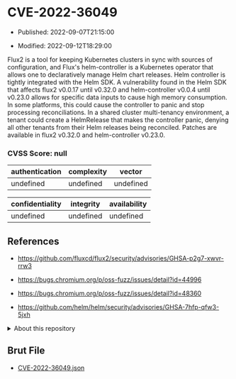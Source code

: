 # CVE-2022-36049

- Published: 2022-09-07T21:15:00

- Modified: 2022-09-12T18:29:00

Flux2 is a tool for keeping Kubernetes clusters in sync with sources of configuration, and Flux's helm-controller is a Kubernetes operator that allows one to declaratively manage Helm chart releases. Helm controller is tightly integrated with the Helm SDK. A vulnerability found in the Helm SDK that affects flux2 v0.0.17 until v0.32.0 and helm-controller v0.0.4 until v0.23.0 allows for specific data inputs to cause high memory consumption. In some platforms, this could cause the controller to panic and stop processing reconciliations. In a shared cluster multi-tenancy environment, a tenant could create a HelmRelease that makes the controller panic, denying all other tenants from their Helm releases being reconciled. Patches are available in flux2 v0.32.0 and helm-controller v0.23.0.

### CVSS Score: **null**

| authentication | complexity | vector |
| --- | --- | --- |
| undefined | undefined | undefined |

| confidentiality | integrity | availability |
| --- | --- | --- |
| undefined | undefined | undefined |

## References

* https://github.com/fluxcd/flux2/security/advisories/GHSA-p2g7-xwvr-rrw3

* https://bugs.chromium.org/p/oss-fuzz/issues/detail?id=44996

* https://bugs.chromium.org/p/oss-fuzz/issues/detail?id=48360

* https://github.com/helm/helm/security/advisories/GHSA-7hfp-qfw3-5jxh

<details>
<summary>About this repository</summary> 

  This repository is part of the project [Live Hack CVE](https://github.com/Live-Hack-CVE). Main website can be found [www.live-hack.org](https://www.live-hack.org) 
  
  Made by [Sn0wAlice](https://github.com/Sn0wAlice) for the people that care about security and need to have a feed of the latest CVEs. Hope you enjoy it, don't forget to star the repo and follow me on [Twitter](https://twitter.com/Sn0wAlice) and [Github](https://github.com/Sn0wAlice). And that is my [personnal website](https://www.alice-snow.me/)

  - [Home Page](https://github.com/Live-Hack-CVE)
  - [Framework](https://github.com/Live-Hack-CVE/cve-framework)
  - [CVE database](https://github.com/Live-Hack-CVE/full_database)
  - [Changelog](https://github.com/Live-Hack-CVE/Changelog)
</details>

## Brut File

* [CVE-2022-36049.json](https://raw.githubusercontent.com/Live-Hack-CVE/full_database/main/cves/2022/CVE-2022-36049.json)

